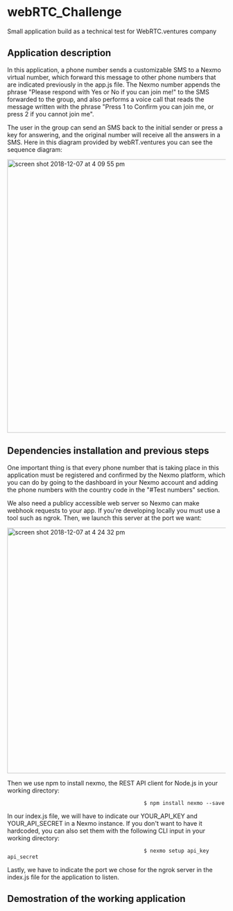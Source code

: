 # webRTC_Challenge
Small application build as a technical test for WebRTC.ventures company

## Application description

In this application, a phone number sends a customizable SMS to a Nexmo virtual number, which forward this message to other phone numbers that are indicated previously in the app.js file. The Nexmo number appends the phrase "Please respond with Yes or No if you can join me!" to the SMS forwarded to the group, and also performs a voice call that reads the message written with the phrase "Press 1 to Confirm you can join me, or press 2 if you cannot join me". 

The user in the group can send an SMS back to the initial sender or press a key for answering, and the original number will receive all the answers in a SMS. Here in this diagram provided by webRT.ventures you can see the sequence diagram:

<img width="631" align="center" alt="screen shot 2018-12-07 at 4 09 55 pm" src="https://user-images.githubusercontent.com/6637058/49675706-6e481680-fa3c-11e8-8c6f-9cc9b724137a.png">

## Dependencies installation and previous steps

One important thing is that every phone number that is taking place in this application must be registered and confirmed by the Nexmo platform, which you can do by going to the dashboard in your Nexmo account and adding the phone numbers with the country code in the "#Test numbers" section. 

We also need a publicy accessible web server so Nexmo can make webhook requests to your app. If you're developing locally you must use a tool such as ngrok. Then, we launch this server at the port we want:

<img width="567" align="center" alt="screen shot 2018-12-07 at 4 24 32 pm" src="https://user-images.githubusercontent.com/6637058/49675761-9d5e8800-fa3c-11e8-9e84-b9bd2adc0741.png">

Then we use npm to install nexmo, the REST API client for Node.js in your working directory:    
                                                
                                                $ npm install nexmo --save
                                              
In our index.js file, we will have to indicate our YOUR_API_KEY and YOUR_API_SECRET in a Nexmo instance. If you don't want to have it hardcoded, you can also set them with the following CLI input in your working directory:
                        
                                                $ nexmo setup api_key api_secret

Lastly, we have to indicate the port we chose for the ngrok server in the index.js file for the application to listen.

## Demostration of the working application
